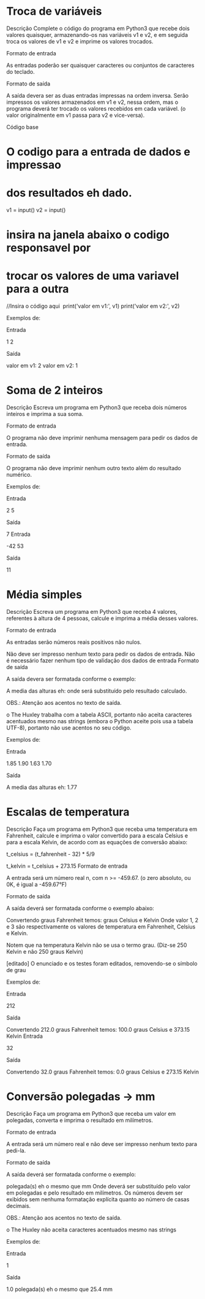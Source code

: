# Troca de variáveis
Descrição
Complete o código do programa em Python3 que recebe dois valores quaisquer, armazenando-os nas variáveis v1 e v2, e em seguida troca os valores de v1 e v2 e imprime os valores trocados.

Formato de entrada

As entradas poderão ser quaisquer caracteres ou conjuntos de caracteres do teclado.

Formato de saída

A saída devera ser as duas entradas impressas na ordem inversa. Serão impressos os valores armazenados em v1 e v2, nessa ordem, mas o programa deverá ter trocado os valores recebidos em cada variável. (o valor originalmente em v1 passa para v2 e vice-versa).

Código base

# O codigo para a entrada de dados e impressao
# dos resultados eh dado.
v1 = input()
v2 = input()
​
# insira na janela abaixo o codigo responsavel por
# trocar os valores de uma variavel para a outra
//Insira o código aqui
​
print('valor em v1:', v1)
print('valor em v2:', v2)

Exemplos de:

Entrada


1
2

Saída


valor em v1: 2
valor em v2: 1

# Soma de 2 inteiros
Descrição
Escreva um programa em Python3 que receba dois números inteiros e imprima a sua soma.

Formato de entrada

O programa não deve imprimir nenhuma mensagem para pedir os dados de entrada.

Formato de saída

O programa não deve imprimir nenhum outro texto além do resultado numérico.

Exemplos de:

Entrada


2
5

Saída

7
Entrada

-42
53

Saída

11

# Média simples
Descrição
Escreva um programa em Python3 que receba 4 valores, referentes à altura de 4 pessoas, calcule e imprima a média desses valores.

Formato de entrada

As entradas serão números reais positivos não nulos.

Não deve ser impresso nenhum texto para pedir os dados de entrada.
Não é necessário fazer nenhum tipo de validação dos dados de entrada
Formato de saída

A saída devera ser formatada conforme o exemplo:

A media das alturas eh: <valor>
onde <valor> será substituído pelo resultado calculado.

OBS.: Atenção aos acentos no texto de saída.

o The Huxley trabalha com a tabela ASCII, portanto não aceita caracteres acentuados mesmo nas strings (embora o Python aceite pois usa a tabela UTF-8), portanto não use acentos no seu código.


Exemplos de:

Entrada


1.85
1.90
1.63
1.70

Saída

A media das alturas eh: 1.77

# Escalas de temperatura
Descrição
Faça um programa em Python3 que receba uma temperatura em Fahrenheit, calcule e imprima o valor convertido para a escala Celsius e para a escala Kelvin, de acordo com as equações de conversão abaixo:

t_celsius = (t_fahrenheit - 32) * 5/9

t_kelvin = t_celsius + 273.15
Formato de entrada

A entrada será um número real n, com n >= -459.67. (o zero absoluto, ou 0K, é igual a -459.67°F)

Formato de saída

A saída deverá ser formatada conforme o exemplo abaixo:

Convertendo <valor1> graus Fahrenheit temos:
<valor2> graus Celsius e <valor3> Kelvin
Onde valor 1, 2 e 3 são respectivamente os valores de temperatura em Fahrenheit, Celsius e Kelvin.

Notem que na temperatura Kelvin não se usa o termo grau. (Diz-se 250 Kelvin e não 250 graus Kelvin)



[editado] O enunciado e os testes foram editados, removendo-se o símbolo de grau

Exemplos de:

Entrada

212

Saída

Convertendo 212.0 graus Fahrenheit temos:
100.0 graus Celsius e 373.15 Kelvin
Entrada

32

Saída

Convertendo 32.0 graus Fahrenheit temos:
0.0 graus Celsius e 273.15 Kelvin

# Conversão polegadas -> mm
Descrição
Faça um programa em Python3 que receba um valor em polegadas, converta e imprima o resultado em milímetros.

Formato de entrada

A entrada será um número real e não deve ser impresso nenhum texto para pedi-la.

Formato de saída

A saída deverá ser formatada conforme o exemplo:

<valor1> polegada(s) eh o mesmo que <valor2> mm
Onde <valor1> deverá ser substituído pelo valor em polegadas e <valor2> pelo resultado em milímetros. Os números devem ser exibidos sem nenhuma formatação explícita quanto ao número de casas decimais.

OBS.: Atenção aos acentos no texto de saída.

o The Huxley não aceita caracteres acentuados mesmo nas strings

Exemplos de:

Entrada

1

Saída

1.0 polegada(s) eh o mesmo que 25.4 mm